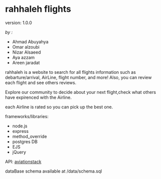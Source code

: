 # rahhaleh flights
version: 1.0.0

*by :*
- Ahmad Abuyahya
- Omar alzoubi
- Nizar Alsaeed
- Aya azzam
- Areen jaradat

rahhaleh is a website to search for all flights information such as debarture/arrival, AirLine, flight number, and more!
Also, you can review each flight and see others reviews.

Explore our community to decide about your next flight,check what others have expirenced with the Airline.

each Airline is rated so you can pick up the best one.


frameworks/libraries: 
- node.js
- express
- method_override
- postgres DB
- EJS
- jQuery

API: [aviationstack](https://aviationstack.com/)

dataBase schema available at /data/schema.sql


